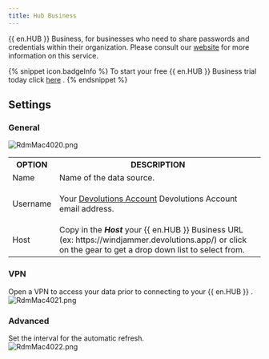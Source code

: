 ```yaml
---
title: Hub Business
---
```

{{ en.HUB }} Business, for businesses who need to share passwords and credentials within their organization. 
Please consult our [website](https://devolutions.net/password-hub/) for more information on this service. 

{% snippet icon.badgeInfo %} 
To start your free {{ en.HUB }} Business trial today click [here](https://devolutions.net/password-hub/business/sign-up) . 
{% endsnippet %}
 
## Settings 

### General 

![RdmMac4020.png](/img/en/rdm/mac/RdmMac4020.png) 

<table>
	<tr>
		<th>
OPTION 
		</th>
		<th>
DESCRIPTION 
		</th>
	</tr>
	<tr>
		<td>
Name 
		</td>
		<td>
Name of the data source. 
		</td>
	</tr>
	<tr>
		<td>
Username 
		</td>
		<td>

Your [Devolutions Account](https://portal.devolutions.com/) Devolutions Account email address. 
		</td>
	</tr>
	<tr>
		<td>
Host 
		</td>
		<td>
Copy in the ***Host*** your {{ en.HUB }} Business URL (ex: https<area>://windjammer.devolutions.app/) or click on the gear to get a drop down list to select from. 
		</td>
	</tr>
</table>

### VPN 

Open a VPN to access your data prior to connecting to your {{ en.HUB }} .  
![RdmMac4021.png](/img/en/rdm/mac/RdmMac4021.png) 

### Advanced 

Set the interval for the automatic refresh.  
![RdmMac4022.png](/img/en/rdm/mac/RdmMac4022.png) 

